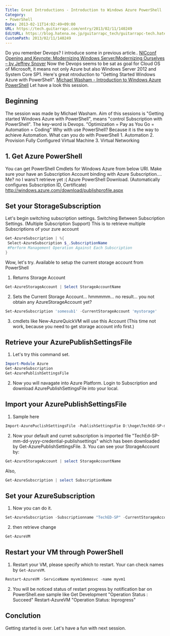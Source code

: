 ```yaml
---
Title: Great Introductions - Introduction to Windows Azure PowerShell
Category:
- PowerShell
Date: 2013-02-11T14:02:49+09:00
URL: https://tech.guitarrapc.com/entry/2013/02/11/140249
EditURL: https://blog.hatena.ne.jp/guitarrapc_tech/guitarrapc-tech.hatenablog.com/atom/entry/11696248318757675406
CustomPath: 2013/02/11/140249
---
```


Do you remenber Devops? I introduce some in previous article..
<a href="http://guitarrapc.wordpress.com/2013/02/11/nicconf-opening-and-keynote-modernizing-windows-servermodernizing-ourselves-by-jeffrey-snover/" target="_blank">NICconf Opening and Keynote: Modernizing Windows Server/Modernizing Ourselves – by Jeffrey Snover</a>
Now the Devops seems to be sat as goal for Cloud OS of Microsoft, it means not only Azure but also Windows Server 2012 and System Core SP1. Here's great ntroduction to "Getting Started Windows Azure with PowerShell".
<a href="http://www.youtube.com/watch?v=bo148ARBK0o&amp;feature=youtu.be" target="_blank">Michael Washam - Introduction to Windows Azure PowerShell</a>
Let have a look this session.
## Beginning
The session was made by Michael Washam. Aim of this sessions is "Getting started Windows Azure with PowerShell", means "control Subscription with PowerShell". The key-word is Devops.
"Optimization = Pay as You Go = Automation = Coding"
Why with use PowerShell? Because it is the way to achieve Automation.
What can you do with PowerShell 1. Automation 2. Provision Fully Configured Virtual Machine 3. Virtual Networking
## 1. Get Azure PowerShell
You can get PowerShell Cmdlets for Windows Azure from below URI. Make sure your have an Subscription Account binding with Azure Subscription.... Me? no I wans't retrieve yet :(
Azure PowerShell Download. (Automatically configures Subscription ID, Certificate) http://windows.azure.com/download/publishprofile.aspx
## Set your StorageSubscription
Let's begin switching subscription settings.
Switching Between Subscription Settings. (Multiple Subscription Support)
This is to retrieve multiple Subscriptions of your zure account

```ps1
Get-AzureSubscription | %{
 Select-AzureSubscription $_.SubscriptionName
 #Perform Management Operation Against Each Subscription
}
```

Wow, let's try.
Available to setup the current storage account from PowerShell
1. Returns Storage Account

```ps1
Get-AzureStorageAccount | Select StorageAccountName
```

2. Sets the Current Storage Account... hmmmmm... no result... you not obtain any AzureStorageAccount yet?

```ps1
Set-AzureSubscription 'somesub1' -CurrentStorageAccount 'mystorage'
```

3. cmdlets like New-AzureQuickVM will use this Account (This time not work, because you need to get storage account info first.)
## Retrieve your AzurePublishSettingsFile
1. Let's try this command set.

```ps1
Import-Module Azure
Get-AzureSubscription
Get-AzurePublishSettingsFile
```

2. Now you will navagate into Azure Platform. Login to Subscription and download AzurePublishSettingsFile into your local.
## Import your AzurePublishSettingsFile
1. Sample here

```ps1
Import-AzurePuclishSettingsFile -PublishSettingsFie D:\hoge\TechEd-SP-mm-dd-yyyy-credential-publishsettings
```

2. Now your default and curret subscription is imported file "TechEd-SP-mm-dd-yyyy-credential-publishsettings" which has been downloaded by Get-AzurePublishSettingsFile. 3. You can see your StorageAccount by:

```ps1
Get-AzureStorageAccount | select StorageAccountName
```

Also,

```ps1
Get-AzureSubscription | select SubscriptionName
```

## Set your AzureSubscription
1. Now you can do it.

```ps1
Set-AzureSubscription -Subscriptionname "TechED-SP" -CurrentStorageAccount mydemoStoragea1
```

2. then retrieve change

```ps1
Get-AzureVM
```

## Restart your VM through PowerShell
1. Restart your VM, please specify which to restart. Your can check names by `Get-AzureVM`.

```ps1
Restart-AzureVM -ServiceName myvm1demosvc -name myvm1
```

2. You will be noticed status of restart progress by notification bar on PowerShell.exe sample like
Get Development "Operation Status : Succeed" Restart-AzureVM "Operation Status: Inprogress"
## Conclution
Getting started is over. Let's have a fun with next session.
